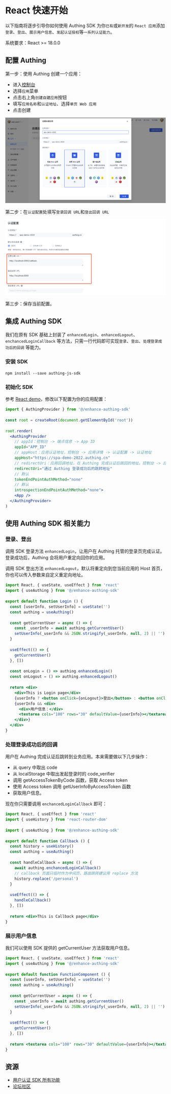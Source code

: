 # React 快速开始

以下指南将逐步引导你如何使用 Authing SDK 为你`已有`或`新开发`的 `React 应用`添加`登录`、`登出`、`展示用户信息`、`发起认证授权`等`一系列认证能力`。

系统要求：React >= 18.0.0

## 配置 Authing

第一步：使用 Authing 创建一个应用：

- 进入<a href="https://console.authing.cn/" target="blank">控制台</a>
- 选择`应用`菜单
- 点击右上角`创建自建应用`按钮
- 填写`应用名称`和`认证地址`、选择`单页 Web 应用`
- 点击创建

![image](./doc-assets/1.png)

第二步：在`认证配置`处填写`登录回调 URL`和`登出回调 URL`

![image](./doc-assets/2.png)

第三步：保存当前配置。

## 集成 Authing SDK

我们在原有 SDK 基础上封装了 `enhancedLogin`、`enhancedLogout`、`enchancedLoginCallback` 等方法，只需一行代码即可实现`登录`、`登出`、`处理登录成功后的回调` 等能力。

### 安装 SDK

``` shell
npm install --save authing-js-sdk
```

### 初始化 SDK

参考 [React demo](./index.jsx)，修改以下配置为你的应用配置：

``` jsx
import { AuthingProvider } from '@/enhance-authing-sdk'

const root = createRoot(document.getElementById('root'))

root.render(
  <AuthingProvider
    // appId：控制台 -> 端点信息 -> App ID
    appId="APP_ID"
    // appHost：应用认证地址，控制台 -> 应用详情 -> 认证配置 -> 认证地址
    appHost="https://spa-demo-2022.authing.cn"
    // redirectUri：应用回调地址，在 Authing 完成认证后跳回的地址。控制台 -> 应用详情 -> 认证配置 -> 登录回调 URL
    redirectUri="通过 Authing 登录成功后的跳转地址"
    // 默认
    tokenEndPointAuthMethod="none"
    // 默认
    introspectionEndPointAuthMethod="none">
    <App />
  </AuthingProvider>
)
```

## 使用 Authing SDK 相关能力

### 登录、登出

调用 SDK 登录方法 `enhancedLogin`，让用户在 Authing 托管的登录页完成认证。登录成功后，Authing 会将用户重定向回你的应用。

调用 SDK 登出方法 `enhancedLogout`，默认将重定向到您当前应用的 Host 首页，你也可以传入参数来自定义重定向地址。

``` jsx
import React, { useState, useEffect } from 'react'
import { useAuthing } from '@/enhance-authing-sdk'

export default function Login () {
  const [userInfo, setUserInfo] = useState('')
  const authing = useAuthing()

  const getCurrentUser = async () => {
    const _userInfo = await authing.getCurrentUser()
    setUserInfo(_userInfo && JSON.stringify(_userInfo, null, 2) || '')
  }

  useEffect(() => {
    getCurrentUser()
  }, [])

  const onLogin = () => authing.enhancedLogin()
  const onLogout = () => authing.enhancedLogout()

  return <div>
    <div>This is Login page</div>
    {userInfo ? <button onClick={onLogout}>登出</button> : <button onClick={onLogin}>登录</button>}
    {userInfo && <div>
      <div>用户信息：</div>
      <textarea cols="100" rows="30" defaultValue={userInfo}></textarea>
    </div>}
  </div>
}
```

### 处理登录成功后的回调

用户在 Authing 完成认证后跳转到业务应用。本来需要做以下几步操作：

- 从 query 中取出 code
- 从 localStorage 中取出发起登录时的 code_verifier
- 调用 getAccessTokenByCode 函数，获取 Access token
- 使用 Access token 调用 getUserInfoByAccessToken 函数
- 获取用户信息。

现在你只需要调用 `enchancedLoginCallback` 即可：

``` jsx
import React, { useEffect } from 'react'
import { useHistory } from 'react-router-dom'

import { useAuthing } from '@/enhance-authing-sdk'

export default function Callback () {
  const history = useHistory()
  const authing = useAuthing()

  const handleCallback = async () => {
    await authing.enchancedLoginCallback()
    // callback 页面只临时作为中间页，路由跳转建议用 replace 方法
    history.replace('/personal')
  }

  useEffect(() => {
    handleCallback()
  }, [])

  return <div>This is Callback page</div>
}
```

### 展示用户信息

我们可以使用 SDK 提供的 getCurrentUser 方法获取用户信息。

``` jsx
import React, { useState, useEffect } from 'react'
import { useAuthing } from '@/enhance-authing-sdk'

export default function FunctionComponent () {
  const [userInfo, setUserInfo] = useState('')
  const authing = useAuthing()

  const getCurrentUser = async () => {
    const _userInfo = await authing.getCurrentUser()
    setUserInfo(_userInfo && JSON.stringify(_userInfo, null, 2) || '')
  }

  useEffect(() => {
    getCurrentUser()
  }, [])

  return <textarea cols="100" rows="30" defaultValue={userInfo}></textarea>
}
```

## 资源

- [用户认证 SDK 所有功能](https://docs.authing.cn/v2/reference/sdk-for-node/authentication/)
- [论坛社区](https://forum.authing.cn/)
